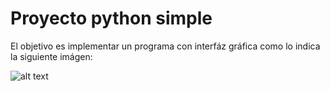 # Proyecto python simple

El objetivo es implementar un programa con interfáz gráfica como lo indica la siguiente imágen:

![alt text](https://i.ibb.co/bsJzfX6/objective.jpg)

